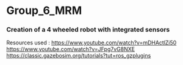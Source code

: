 # Group_6_MRM
### Creation of a 4 wheeled robot with integrated sensors 
Resources used : 
https://www.youtube.com/watch?v=mDHActlZi50
https://www.youtube.com/watch?v=JFpg7vG8NXE
https://classic.gazebosim.org/tutorials?tut=ros_gzplugins
